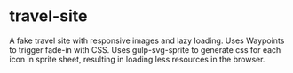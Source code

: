 # travel-site
A fake travel site with responsive images and lazy loading.
Uses Waypoints to trigger fade-in with CSS.
Uses gulp-svg-sprite to generate css for each icon in sprite sheet, resulting in loading less resources in the browser.
